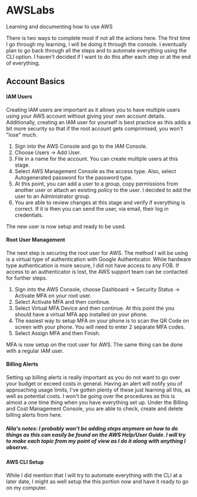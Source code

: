 # AWSLabs
Learning and documenting how to use AWS

There is two ways to complete most if not all the actions here. The first time I go through my learning, I will be doing it through the console. I eventually plan to go back through all the steps and to automate everything using the CLI option. I haven't decided if I want to do this after each step or at the end of everything.

## Account Basics

#### IAM Users

Creating IAM users are important as it allows you to have multiple users using your AWS account without giving your own account details. Additionally, creating an IAM user for yourself is best practice as this adds a bit more security so that if the root account gets comprimised, you won't "lose" much.

1) Sign into the AWS Console and go to the IAM Console.
2) Choose Users -> Add User.
3) File in a name for the account. You can create multiple users at this stage.
4) Select AWS Management Console as the access type. Also, select Autogenerated password for the password type.
5) At this point, you can add a user to a group, copy permissions from another user or attach an existing policy to the user. I decided to add the user to an Administrator group.
6) You are able to review changes at this stage and verify if everything is correct. If it is then you can send the user, via email, their log in credentials.

The new user is now setup and ready to be used.

#### Root User Management

The next step is securing the root user for AWS. The method I will be using is a virtual type of authentication with Google Authenticator. While hardware type authentication is more secure, I did not have access to any FOB. If access to an authenticator is lost, the AWS support team can be contacted for further steps.

1) Sign into the AWS Console, choose Dashboard -> Security Status -> Activate MFA on your root user.
2) Select Activate MFA and then continue.
3) Select Virtual MFA Device and then continue. At this point the you should have a virtual MFA app installed on your phone.
4) The easiest way to setup MFA on your phone is to scan the QR Code on screen with your phone. You will need to enter 2 separate MFA codes.
5) Select Assign MFA and then Finish.

MFA is now setup on the root user for AWS. The same thing can be done with a regular IAM user.

#### Billing Alerts

Setting up billing alerts is really important as you do not want to go over your budget or exceed costs in general. Having an alert will notify you of approaching usage limits, I've gotten plenty of these just learning all this, as well as potential costs. I won't be going over the procedures as this is almost a one time thing when you have everything set up. Under the Billing and Cost Management Console, you are able to check, create and delete billing alerts from here.

##### Nila's notes: I probably won't be adding steps anymore on how to do things as this can easily be found on the AWS Help/User Guide. I will try to make each topic from my point of view as I do it along with anything I observe.

#### AWS CLI Setup

While I did mention that I will try to automate everything with the CLI at a later date, I might as well setup the this portion now and have it ready to go on my computer.
